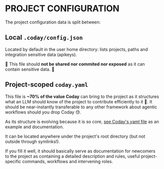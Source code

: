 # PROJECT CONFIGURATION

The project configuration data is split between:

## Local `.coday/config.json`

Located by default in the user home directory: lists projects, paths and integration sensitive data (apikeys).

🚨 This file should **not be shared nor commited nor exposed** as it can contain sensitive data. 🚨

## Project-scoped `coday.yaml`

This file is **~70% of the value Coday** can bring to the project as it structures what an LLM should know of the
project to contribute efficiently to it 🚀. It should be near-instantly transferable to any other framework about agentic
workflows should you drop Coday 😓.

As its structure is evolving because it is so core, [see Coday's yaml file](../coday.yaml) as an example and
documentation.

It can be located anywhere under the project's root directory (but not outside through symlinks!).

If you fill it well, it should basically serve as documentation for newcomers to the project as containing a detailed
description and rules, useful project-specific commands, workflows and intervening roles. 


